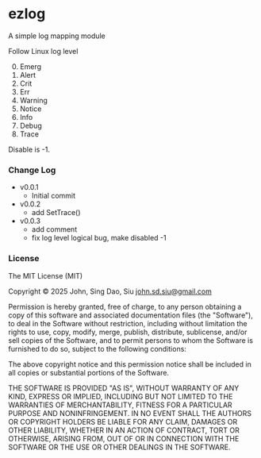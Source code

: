 # ezlog

A simple log mapping module

Follow Linux log level

0. Emerg
1. Alert
2. Crit
3. Err
4. Warning
5. Notice
6. Info
7. Debug
8. Trace

Disable is -1.

### Change Log

- v0.0.1
  - Initial commit
- v0.0.2
  - add SetTrace()
- v0.0.3
  - add comment
  - fix log level logical bug, make disabled -1

### License

The MIT License (MIT)

Copyright © 2025 John, Sing Dao, Siu <john.sd.siu@gmail.com>

Permission is hereby granted, free of charge, to any person obtaining a copy of this software and associated documentation files (the "Software"), to deal in the Software without restriction, including without limitation the rights to use, copy, modify, merge, publish, distribute, sublicense, and/or sell copies of the Software, and to permit persons to whom the Software is furnished to do so, subject to the following conditions:

The above copyright notice and this permission notice shall be included in all copies or substantial portions of the Software.

THE SOFTWARE IS PROVIDED "AS IS", WITHOUT WARRANTY OF ANY KIND, EXPRESS OR IMPLIED, INCLUDING BUT NOT LIMITED TO THE WARRANTIES OF MERCHANTABILITY, FITNESS FOR A PARTICULAR PURPOSE AND NONINFRINGEMENT. IN NO EVENT SHALL THE AUTHORS OR COPYRIGHT HOLDERS BE LIABLE FOR ANY CLAIM, DAMAGES OR OTHER LIABILITY, WHETHER IN AN ACTION OF CONTRACT, TORT OR OTHERWISE, ARISING FROM, OUT OF OR IN CONNECTION WITH THE SOFTWARE OR THE USE OR OTHER DEALINGS IN THE SOFTWARE.
